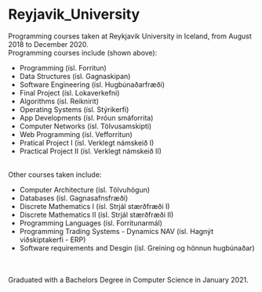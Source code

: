 # Reyjavik_University

Programming courses taken at Reykjavik University in Iceland, from August 2018 to December 2020.
<br> Programming courses include (shown above):
- Programming  (ísl. Forritun)
- Data Structures  (ísl. Gagnaskipan)
- Software Engineering  (ísl. Hugbúnaðarfræði)
- Final Project  (ísl. Lokaverkefni)
- Algorithms  (ísl. Reiknirit)
- Operating Systems  (ísl. Stýrikerfi)
- App Developments  (ísl. Þróun smáforrita)
- Computer Networks  (ísl. Tölvusamskipti)
- Web Programming  (ísl. Vefforritun)
- Pratical Project I  (ísl. Verklegt námskeið I)
- Practical Project II  (ísl. Verklegt námskeið II)

<br>Other courses taken include:
  - Computer Architecture  (ísl. Tölvuhögun)
  - Databases (ísl. Gagnasafnsfræði)
  - Discrete Mathematics I  (ísl. Strjál stærðfræði I)
  - Discrete Mathematics II (ísl. Strjál stærðfræði II)
  - Programming Languages (ísl. Forritunarmál)
  - Programming Trading Systems - Dynamics NAV (ísl. Hagnýt viðskiptakerfi - ERP)
  - Software requirements and Desgin  (ísl. Greining og hönnun hugbúnaðar)

<br><br>Graduated with a Bachelors Degree in Computer Science in January 2021.
